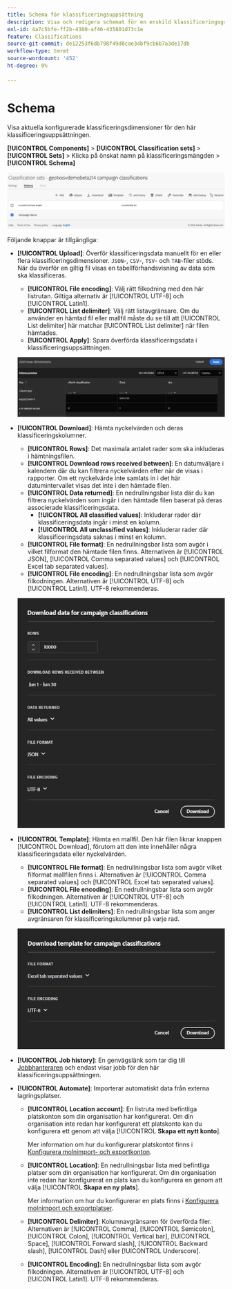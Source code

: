 ```yaml
---
title: Schema för klassificeringsuppsättning
description: Visa och redigera schemat för en enskild klassificeringsgrupp.
exl-id: 4a7c5bfe-ff2b-4380-af46-435801d73c1e
feature: Classifications
source-git-commit: de12253f6db798f49d0cae34bf9cb6b7a3de17db
workflow-type: tm+mt
source-wordcount: '452'
ht-degree: 0%

---
```


# Schema

Visa aktuella konfigurerade klassificeringsdimensioner för den här klassificeringsuppsättningen.

**[!UICONTROL Components]** > **[!UICONTROL Classification sets]** > **[!UICONTROL Sets]** > Klicka på önskat namn på klassificeringsmängden > **[!UICONTROL Schema]**

![klassificeringsuppsättningens schema-UI](../../assets/classification-set-schema.png)

Följande knappar är tillgängliga:

<!--* **[!UICONTROL Add]**: Adds an empty row so that you can add a classification dimension to the schema.-->
* **[!UICONTROL Upload]**: Överför klassificeringsdata manuellt för en eller flera klassificeringsdimensioner. `JSON`-, `CSV`-, `TSV`- och `TAB`-filer stöds. När du överför en giltig fil visas en tabellförhandsvisning av data som ska klassificeras.
   * **[!UICONTROL File encoding]**: Välj rätt filkodning med den här listrutan. Giltiga alternativ är [!UICONTROL UTF-8] och [!UICONTROL Latin1].
   * **[!UICONTROL List delimiter]**: Välj rätt listavgränsare. Om du använder en hämtad fil eller mallfil måste du se till att [!UICONTROL List delimiter] här matchar [!UICONTROL List delimiter] när filen hämtades.
   * **[!UICONTROL Apply]**: Spara överförda klassificeringsdata i klassificeringsuppsättningen.

  ![Överföring av klassificeringsuppsättning](../../assets/classification-set-upload.png)

* **[!UICONTROL Download]**: Hämta nyckelvärden och deras klassificeringskolumner.
   * **[!UICONTROL Rows]**: Det maximala antalet rader som ska inkluderas i hämtningsfilen.
   * **[!UICONTROL Download rows received between]**: En datumväljare i kalendern där du kan filtrera nyckelvärden efter när de visas i rapporter. Om ett nyckelvärde inte samlats in i det här datumintervallet visas det inte i den hämtade filen.
   * **[!UICONTROL Data returned]**: En nedrullningsbar lista där du kan filtrera nyckelvärden som ingår i den hämtade filen baserat på deras associerade klassificeringsdata.
      * **[!UICONTROL All classified values]**: Inkluderar rader där klassificeringsdata ingår i minst en kolumn.
      * **[!UICONTROL All unclassified values]**: Inkluderar rader där klassificeringsdata saknas i minst en kolumn.
   * **[!UICONTROL File format]**: En nedrullningsbar lista som avgör i vilket filformat den hämtade filen finns. Alternativen är [!UICONTROL JSON], [!UICONTROL Comma separated values] och [!UICONTROL Excel tab separated values].
   * **[!UICONTROL File encoding]**: En nedrullningsbar lista som avgör filkodningen. Alternativen är [!UICONTROL UTF-8] och [!UICONTROL Latin1]. UTF-8 rekommenderas.

  ![Hämtning av klassificeringsuppsättning](../../assets/classification-set-download.png)

* **[!UICONTROL Template]**: Hämta en mallfil. Den här filen liknar knappen [!UICONTROL Download], förutom att den inte innehåller några klassificeringsdata eller nyckelvärden.
   * **[!UICONTROL File format]**: En nedrullningsbar lista som avgör vilket filformat mallfilen finns i. Alternativen är [!UICONTROL Comma separated values] och [!UICONTROL Excel tab separated values].
   * **[!UICONTROL File encoding]**: En nedrullningsbar lista som avgör filkodningen. Alternativen är [!UICONTROL UTF-8] och [!UICONTROL Latin1]. UTF-8 rekommenderas.
   * **[!UICONTROL List delimiters]**: En nedrullningsbar lista som anger avgränsaren för klassificeringskolumner på varje rad.

  ![Mallen för klassificeringsuppsättning](../../assets/classification-set-template.png)

* **[!UICONTROL Job history]**: En genvägslänk som tar dig till [Jobbhanteraren](../job-manager.md) och endast visar jobb för den här klassificeringsuppsättningen.
* **[!UICONTROL Automate]**: Importerar automatiskt data från externa lagringsplatser.
   * **[!UICONTROL Location account]**: En listruta med befintliga platskonton som din organisation har konfigurerat. Om din organisation inte redan har konfigurerat ett platskonto kan du konfigurera ett genom att välja [!UICONTROL **Skapa ett nytt konto**].

     Mer information om hur du konfigurerar platskontot finns i [Konfigurera molnimport- och exportkonton](/help/components/locations/configure-import-accounts.md).

   * **[!UICONTROL Location]**: En nedrullningsbar lista med befintliga platser som din organisation har konfigurerat. Om din organisation inte redan har konfigurerat en plats kan du konfigurera en genom att välja [!UICONTROL **Skapa en ny plats**].

     Mer information om hur du konfigurerar en plats finns i [Konfigurera molnimport och exportplatser](/help/components/locations/configure-import-locations.md).

   * **[!UICONTROL Delimiter]**: Kolumnavgränsaren för överförda filer. Alternativen är [!UICONTROL Comma], [!UICONTROL Semicolon], [!UICONTROL Colon], [!UICONTROL Vertical bar], [!UICONTROL Space], [!UICONTROL Forward slash], [!UICONTROL Backward slash], [!UICONTROL Dash] eller [!UICONTROL Underscore].

   * **[!UICONTROL Encoding]**: En nedrullningsbar lista som avgör filkodningen. Alternativen är [!UICONTROL UTF-8] och [!UICONTROL Latin1]. UTF-8 rekommenderas.
